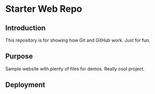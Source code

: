 # Starter Web Repo

## Introduction
This repository is for showing how Git and GitHub work.
Just for fun.

## Purpose

Sample website with plenty of files for demos.
Really cool project.

## Deployment